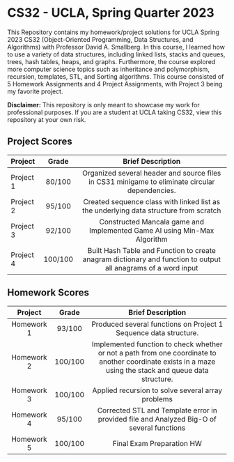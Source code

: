 # CS32 - UCLA, Spring Quarter 2023
This Repository contains my homework/project solutions for UCLA Spring 2023 CS32 (Object-Oriented Programming, Data Structures, and Algorithms) with Professor David A. Smallberg. In this course, I learned how to use a variety of data structures, including linked lists, stacks and queues, trees, hash tables, heaps, and graphs. Furthermore, the course explored more computer science topics such as inheritance and polymorphism, recursion, templates, STL, and Sorting algorithms. This course consisted of 5 Homework Assignments and 4 Project Assignments, with Project 3 being my favorite project.

<strong>Disclaimer: </strong> This repository is only meant to showcase my work for professional purposes. If you are a student at UCLA taking CS32, view this repository at your own risk. 

## Project Scores
| Project | Grade | Brief Description |
| :---     |    :---:      |          :---: |
| Project 1 |   80/100   |  Organized several header and source files in CS31 minigame to eliminate circular dependencies.   |
| Project 2 |   95/100   |  Created sequence class with linked list as the underlying data structure from scratch |
| Project 3 |   92/100   |  Constructed Mancala game and Implemented Game AI using Min-Max Algorithm  |
| Project 4 |   100/100   |  Built Hash Table and Function to create anagram dictionary and function to output all anagrams of a word input |

## Homework Scores
| Project | Grade | Brief Description |
| :---:      |    :---:      |          :---:                                        |
| Homework 1 |   93/100   | Produced several functions on Project 1 Sequence data structure. |
| Homework 2 |   100/100   |   Implemented function to check whether or not a path from one coordinate to another coordinate exists in a maze using the stack and queue data structure.   |
| Homework 3 |   100/100   |  Applied recursion to solve several array problems   |
| Homework 4 |   95/100   |  Corrected STL and Template error in provided file and Analyzed Big-O of several functions   |
| Homework 5 |   100/100   |  Final Exam Preparation HW   |

